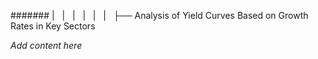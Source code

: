 ####### |   |   |   |   |   |   ├── Analysis of Yield Curves Based on Growth Rates in Key Sectors

*Add content here*